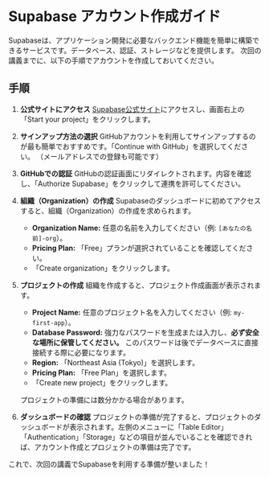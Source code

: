 # Supabase アカウント作成ガイド

Supabaseは、アプリケーション開発に必要なバックエンド機能を簡単に構築できるサービスです。データベース、認証、ストレージなどを提供します。
次回の講義までに、以下の手順でアカウントを作成しておいてください。

## 手順

1.  **公式サイトにアクセス**
    [Supabase公式サイト](https://supabase.com/)にアクセスし、画面右上の「Start your project」をクリックします。

2.  **サインアップ方法の選択**
    GitHubアカウントを利用してサインアップするのが最も簡単でおすすめです。「Continue with GitHub」を選択してください。
    （メールアドレスでの登録も可能です）

3.  **GitHubでの認証**
    GitHubの認証画面にリダイレクトされます。内容を確認し、「Authorize Supabase」をクリックして連携を許可してください。

4.  **組織（Organization）の作成**
    Supabaseのダッシュボードに初めてアクセスすると、組織（Organization）の作成を求められます。
    -   **Organization Name:** 任意の名前を入力してください（例: `[あなたの名前]-org`）。
    -   **Pricing Plan:** 「Free」プランが選択されていることを確認してください。
    -   「Create organization」をクリックします。

5.  **プロジェクトの作成**
    組織を作成すると、プロジェクト作成画面が表示されます。
    -   **Project Name:** 任意のプロジェクト名を入力してください（例: `my-first-app`）。
    -   **Database Password:** 強力なパスワードを生成または入力し、**必ず安全な場所に保管してください。** このパスワードは後でデータベースに直接接続する際に必要になります。
    -   **Region:** 「Northeast Asia (Tokyo)」を選択します。
    -   **Pricing Plan:** 「Free Plan」を選択します。
    -   「Create new project」をクリックします。

    プロジェクトの準備には数分かかる場合があります。

6.  **ダッシュボードの確認**
    プロジェクトの準備が完了すると、プロジェクトのダッシュボードが表示されます。左側のメニューに「Table Editor」「Authentication」「Storage」などの項目が並んでいることを確認できれば、アカウント作成とプロジェクトの準備は完了です。

これで、次回の講義でSupabaseを利用する準備が整いました！